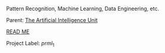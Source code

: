 Pattern Recognition, Machine Learning, Data Engineering, etc.

Parent: [The Artificial Intelligence Unit](https://github.com/theartificialintelligenceunit)

[READ ME](https://d29mim58jd41o6.cloudfront.net/)

Project Label: $prml_{1}$

<br>
<br>

<br>
<br>
